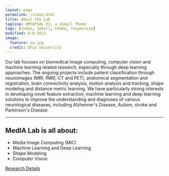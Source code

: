 ```yaml
---
layout: page
permalink: /index.html
title: About the Lab
tagline: HMFAYSAL V2, a Jekyll Theme
tags: [index, Jekyll, theme, responsive]
modified: 9-9-2013
image:
  feature: ou.jpg
  credit: Ohio University
---
```


Our lab focuses on biomedical image computing, computer vision and machine learning related research, especially through deep learning approaches. The ongoing projects include patient classification through neuroimages (MRI, fMRI, CT and PET), anatomical segmentation and registration, brain connectivity analysis, motion analysis and tracking, shape modeling and distance metric learning. We have particularly strong interests in developing novel feature extraction, machine learning and deep learning solutions to improve the understanding and diagnoses of various neurological diseases, including Alzheimer's Disease, Autism, stroke and Parkinson's Disease. 



---


## MedIA Lab is all about:

* Media Image Computing (MIC)
* Machine Learning and Deep Learning
* Shape Modeling
* Computer Vision

<a markdown="0" href="{{ site.url }}/research" class="btn">Research Details</a>